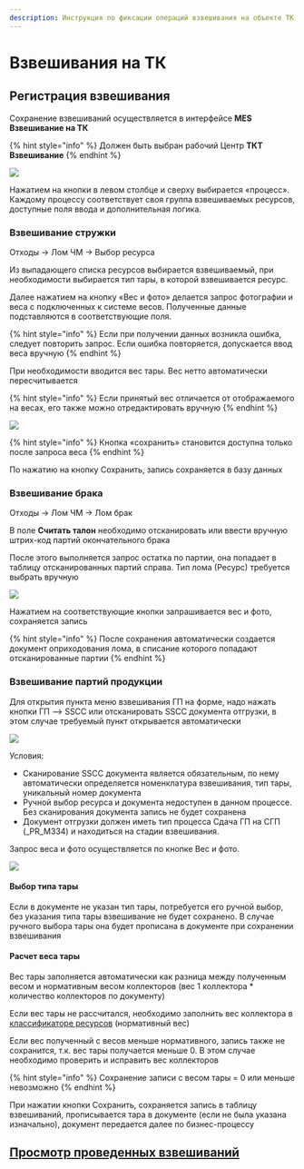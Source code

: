 ```yaml
---
description: Инструкция по фиксации операций взвешивания на объекте ТК
---
```


# Взвешивания на ТК

## **Регистрация взвешивания**

Сохранение взвешиваний осуществляется в интерфейсе **MES Взвешивание на ТК**

{% hint style="info" %}
Должен быть выбран рабочий Центр **ТКТ Взвешивание**
{% endhint %}

![](<../../../../.gitbook/assets/0 (71).png>)

Нажатием на кнопки в левом столбце и сверху выбирается «процесс». Каждому процессу соответствует своя группа взвешиваемых ресурсов, доступные поля ввода и дополнительная логика.&#x20;

### Взвешивание стружки

Отходы -> Лом ЧМ -> Выбор ресурса

Из выпадающего списка ресурсов выбирается взвешиваемый, при необходимости выбирается тип тары, в которой взвешивается ресурс.

Далее нажатием на кнопку «Вес и фото» делается запрос фотографии и веса с подключенных к системе весов. Полученные данные подставляются в соответствующие поля.&#x20;

{% hint style="info" %}
Если при получении данных возникла ошибка, следует повторить запрос. Если ошибка повторяется, допускается ввод веса вручную
{% endhint %}

При необходимости вводится вес тары. Вес нетто автоматически пересчитывается

{% hint style="info" %}
Если принятый вес отличается от отображаемого на весах, его также можно отредактировать вручную
{% endhint %}

![](<../../../../.gitbook/assets/2 (67).png>)

{% hint style="info" %}
Кнопка «сохранить» становится доступна только после запроса веса
{% endhint %}

По нажатию на кнопку Сохранить, запись сохраняется в базу данных

### Взвешивание брака

Отходы -> Лом ЧМ -> Лом брак

В поле **Считать талон** необходимо отсканировать или ввести вручную штрих-код партий окончательного брака

После этого выполняется запрос остатка по партии, она попадает в таблицу отсканированных партий справа. Тип лома (Ресурс) требуется выбрать вручную

![](<../../../../.gitbook/assets/0 (45)>)

Нажатием на соответствующие кнопки запрашивается вес и фото, сохраняется запись

{% hint style="info" %}
После сохранения автоматически создается документ оприходования лома, в списание которого попадают отсканированные партии
{% endhint %}

### Взвешивание партий продукции

Для открытия пункта меню взвешивания ГП на форме, надо нажать кнопки ГП –> SSCC или отсканировать SSCC документа отгрузки, в этом случае требуемый пункт открывается автоматически

![](<../../../../.gitbook/assets/1 (50)>)

Условия:

* Сканирование SSCC документа является обязательным, по нему автоматически определяется номенклатура взвешивания, тип тары, уникальный номер документа
* Ручной выбор ресурса и документа недоступен в данном процессе. Без сканирования документа запись не будет сохранена
* Документ отгрузки должен иметь тип процесса Сдача ГП на СГП (\_PR\_M334) и находиться на стадии взвешивания.

Запрос веса и фото осуществляется по кнопке Вес и фото.

![](<../../../../.gitbook/assets/2 (48)>)

#### Выбор типа тары

Если в документе не указан тип тары, потребуется его ручной выбор, без указания типа тары взвешивание не будет сохранено. В случае ручного выбора тары она будет прописана в документе при сохранении взвешивания

#### Расчет веса тары

Вес тары заполняется автоматически как разница между полученным весом и нормативным весом коллекторов (вес 1 коллектора \* количество коллекторов по документу)

Если вес тары не рассчитался, необходимо заполнить вес коллектора в [классификаторе ресурсов](../../../../upravlenie-mdm/klassifikator-resursov/opisanie-funkcii/prosmotr-klassifikatora-resursov.md) (нормативный вес)

Если вес полученный с весов меньше нормативного, запись также не сохранится, т.к. вес тары получается меньше 0. В этом случае необходимо проверить и исправить вес коллекторов

{% hint style="info" %}
Сохранение записи с весом тары = 0 или меньше невозможно
{% endhint %}

При нажатии кнопки Сохранить, сохраняется запись в таблицу взвешиваний, прописывается тара в документе (если не была указана изначально), документ передается далее по бизнес-процессу

## [Просмотр проведенных взвешиваний](../../../../uchet/royaltermo/vzveshivanie/vzveshivanie-tk.md)
